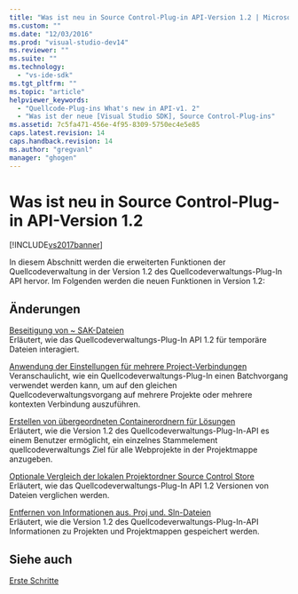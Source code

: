 ```yaml
---
title: "Was ist neu in Source Control-Plug-in API-Version 1.2 | Microsoft Docs"
ms.custom: ""
ms.date: "12/03/2016"
ms.prod: "visual-studio-dev14"
ms.reviewer: ""
ms.suite: ""
ms.technology: 
  - "vs-ide-sdk"
ms.tgt_pltfrm: ""
ms.topic: "article"
helpviewer_keywords: 
  - "Quellcode-Plug-ins What's new in API-v1. 2"
  - "Was ist der neue [Visual Studio SDK], Source Control-Plug-ins"
ms.assetid: 7c5fa471-456e-4f95-8309-5750ec4e5e85
caps.latest.revision: 14
caps.handback.revision: 14
ms.author: "gregvanl"
manager: "ghogen"
---
```

# Was ist neu in Source Control-Plug-in API-Version 1.2
[!INCLUDE[vs2017banner](../../code-quality/includes/vs2017banner.md)]

In diesem Abschnitt werden die erweiterten Funktionen der Quellcodeverwaltung in der Version 1.2 des Quellcodeverwaltungs\-Plug\-In API hervor.  Im Folgenden werden die neuen Funktionen in Version 1.2:  
  
## Änderungen  
 [Beseitigung von ~ SAK\-Dateien](../../extensibility/internals/elimination-of-tilde-sak-files.md)  
 Erläutert, wie das Quellcodeverwaltungs\-Plug\-In API 1.2 für temporäre Dateien interagiert.  
  
 [Anwendung der Einstellungen für mehrere Project\-Verbindungen](../../extensibility/internals/application-of-settings-across-multiple-project-connections.md)  
 Veranschaulicht, wie ein Quellcodeverwaltungs\-Plug\-In einen Batchvorgang verwendet werden kann, um auf den gleichen Quellcodeverwaltungsvorgang auf mehrere Projekte oder mehrere kontexten Verbindung auszuführen.  
  
 [Erstellen von übergeordneten Containerordnern für Lösungen](../../extensibility/internals/creating-parent-container-folders-for-solutions.md)  
 Erläutert, wie die Version 1.2 des Quellcodeverwaltungs\-Plug\-In\-API es einem Benutzer ermöglicht, ein einzelnes Stammelement quellcodeverwaltungs Ziel für alle Webprojekte in der Projektmappe anzugeben.  
  
 [Optionale Vergleich der lokalen Projektordner Source Control Store](../../extensibility/internals/optional-comparison-of-local-project-folder-to-source-control-store.md)  
 Erläutert, wie das Quellcodeverwaltungs\-Plug\-In API 1.2 Versionen von Dateien verglichen werden.  
  
 [Entfernen von Informationen aus. Proj und. Sln\-Dateien](../../extensibility/internals/removal-of-source-control-information-from-dot-proj-and-dot-sln-files.md)  
 Erläutert, wie die Version 1.2 des Quellcodeverwaltungs\-Plug\-In\-API Informationen zu Projekten und Projektmappen gespeichert werden.  
  
## Siehe auch  
 [Erste Schritte](../../extensibility/internals/getting-started-with-source-control-plug-ins.md)